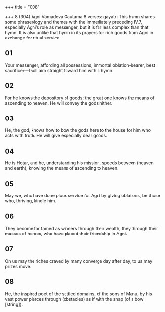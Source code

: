 +++
title = "008"

+++
8 (304)
Agni
Vāmadeva Gautama
8 verses: gāyatrī
This hymn shares some phraseology and themes with the immediately preceding  IV.7, especially Agni’s role as messenger, but it is far less complex than that hymn.  It is also unlike that hymn in its prayers for rich goods from Agni in exchange for  ritual service.
## 01
Your messenger, affording all possessions, immortal oblation-bearer, best sacrificer—I will aim straight toward him with a hymn.
## 02
For he knows the depository of goods; the great one knows the means of  ascending to heaven.
He will convey the gods hither.
## 03
He, the god, knows how to bow the gods here to the house for him who  acts with truth.
He will give especially dear goods.
## 04
He is Hotar, and he, understanding his mission, speeds between (heaven  and earth),
knowing the means of ascending to heaven.
## 05
May we, who have done pious service for Agni by giving oblations,  be those
who, thriving, kindle him.
## 06
They become far famed as winners through their wealth, they through  their masses of heroes,
who have placed their friendship in Agni.
## 07
On us may the riches craved by many converge day after day;
to us may prizes move.
## 08
He, the inspired poet of the settled domains, of the sons of Manu, by his  vast power
pierces through (obstacles) as if with the snap (of a bow [string]).
